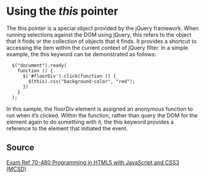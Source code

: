 # Using the *this* pointer

The this pointer is a special object provided by the jQuery framework. When running selections against the DOM using jQuery, this refers to the object that it finds or the collection of objects that it finds. It provides a shortcut to accessing the item within the current context of jQuery filter. In a simple example, the this keyword can be demonstrated as follows:

```
  $("document").ready(
    function () {
      $('#floorDiv').click(function () {
        $(this).css("background-color", "red");
      })
    }
  );
```

In this sample, the floorDiv element is assigned an anonymous function to run when it’s clicked. Within the function, rather than query the DOM for the element again to do something with it, the this keyword provides a reference to the element that initiated the event.

## Source

[Exam Ref 70-480 Programming in HTML5 with JavaScript and CSS3 (MCSD)](https://www.microsoft.com/en-us/p/exam-ref-70-480-programming-in-html5-with-javascript-and-css3-mcsd/fgqpf3h0qll7?activetab=pivot%3aoverviewtab)